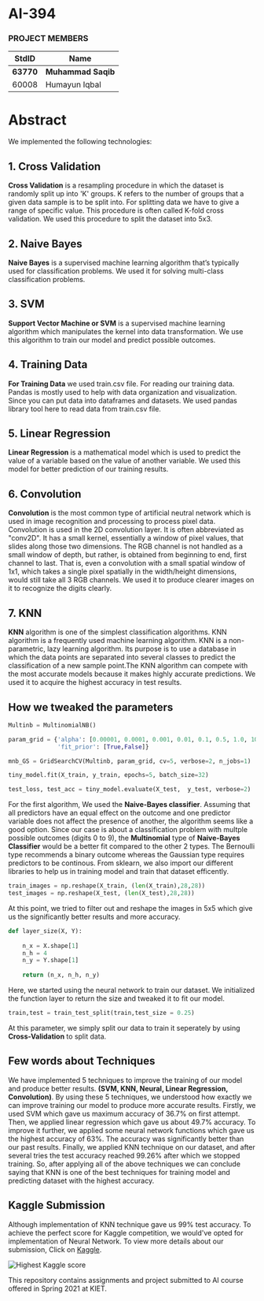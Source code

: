 # AI-394
### PROJECT MEMBERS ###
StdID | Name
------------ | -------------
**63770** | **Muhammad Saqib** 
60008 | Humayun Iqbal

# Abstract #
We implemented the following technologies:

## 1. Cross Validation ##
**Cross Validation** is a resampling procedure in which the dataset is randomly split up into 'K' groups. K refers to the number of groups that a given data sample is to be split into. For splitting data we have to give a range of specific value. This procedure is often called K-fold cross validation. We used this procedure to split the dataset into 5x3.

## 2. Naive Bayes ##
**Naive Bayes** is a supervised machine learning algorithm that’s typically used for classification problems. We used it for solving multi-class classification problems.

## 3. SVM ##
**Support Vector Machine or SVM** is a supervised machine learning algorithm which manipulates the kernel into data transformation. We use this algorithm to train our model and predict possible outcomes.

## 4. Training Data ##
**For Training Data** we used train.csv file. For reading our training data. Pandas is mostly used to help with data organization and visualization. Since you can put data into dataframes and datasets. We used pandas library tool here to read data from train.csv file.

## 5. Linear Regression ##
**Linear Regression** is a mathematical model which is used to predict the value of a variable based on the value of another variable. We used this model for better prediction of our training results.

## 6. Convolution ##
**Convolution** is the most common type of artificial neutral network which is used in image recognition and processing to process pixel data. Convolution is used in the 2D convolution layer. It is often abbreviated as "conv2D". It has a small kernel, essentially a window of pixel values, that slides along those two dimensions. The RGB channel is not handled as a small window of depth, but rather, is obtained from beginning to end, first channel to last. That is, even a convolution with a small spatial window of 1x1, which takes a single pixel spatially in the width/height dimensions, would still take all 3 RGB channels. We used it to produce clearer images on it to recognize the digits clearly.

## 7. KNN ##
**KNN** algorithm is one of the simplest classification algorithms. KNN algorithm is a frequently used machine learning algorithm. KNN is a non-parametric, lazy learning algorithm. Its purpose is to use a database in which the data points are separated into several classes to predict the classification of a new sample point.The KNN algorithm can compete with the most accurate models because it makes highly accurate predictions. We used it to acquire the highest accuracy in test results.

## How we tweaked the parameters ## 
```py
Multinb = MultinomialNB()

param_grid = {'alpha': [0.00001, 0.0001, 0.001, 0.01, 0.1, 0.5, 1.0, 10.0],
              'fit_prior': [True,False]}

mnb_GS = GridSearchCV(Multinb, param_grid, cv=5, verbose=2, n_jobs=1)

tiny_model.fit(X_train, y_train, epochs=5, batch_size=32)

test_loss, test_acc = tiny_model.evaluate(X_test,  y_test, verbose=2)
```
For the first algorithm, We used the **Naive-Bayes classifier**. Assuming that all predictors have an equal effect on the outcome and one predictor variable does not affect the presence of another, the algorithm seems like a good option.
Since our case is about a classification problem with multple possible outcomes (digits 0 to 9), the **Multinomial** type of **Naive-Bayes Classifier** would be a better fit compared to the other 2 types. The Bernoulli type recommends a binary outcome whereas the Gaussian type requires predictors to be continous. 
From sklearn, we also import our different libraries to help us in training model and train that dataset efficently.
```py
train_images = np.reshape(X_train, (len(X_train),28,28))
test_images = np.reshape(X_test, (len(X_test),28,28))
```
At this point, we tried to filter out and reshape the images in 5x5 which give us the significantly better results and more accuracy.
```py
def layer_size(X, Y):
    
    n_x = X.shape[1]
    n_h = 4
    n_y = Y.shape[1]
    
    return (n_x, n_h, n_y)
```
   
Here, we started using the neural network to train our dataset. We initialized the function layer to return the size and tweaked it to fit our model. 
 
```py
train,test = train_test_split(train,test_size = 0.25)
```
At this parameter, we simply split our data to train it seperately by using **Cross-Validation** to split data.
## Few words about Techniques ##
We have implemented 5 techniques to improve the training of our model and produce better results. **(SVM, KNN, Neural, Linear Regression, Convolution)**. By using these 5 techniques, we understood how exactly we can improve training our model to produce more accurate results.
Firstly, we used SVM which gave us maximum accuracy of 36.7% on first attempt. Then, we applied linear regression which gave us about 49.7% accuracy. To improve it further, we applied some neural network functions which gave us the highest accuracy of 63%. The accuracy was significantly better than our past results. Finally, we applied KNN technique on our dataset, and after several tries the test accuracy reached 99.26% after which we stopped training.
So, after applying all of the above techniques we can conclude saying that KNN is one of the best techniques for training model and predicting dataset with the highest accuracy.

## Kaggle Submission ##

Although implementation of KNN technique gave us 99% test accuracy. To achieve the perfect score for Kaggle competition, we would've opted for implementation of Neural Network. To view more details about our submission, Click on [Kaggle](https://www.kaggle.com/muhammadsaqibshah/notebook3508461fa4).


<img src="/final project/FinalScore.PNG" alt="Highest Kaggle score"/>

This repository contains assignments and project submitted to AI course offered in Spring 2021 at KIET.

